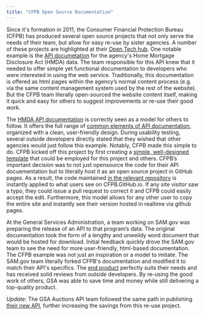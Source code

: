 ```yaml
---
title: "CFPB Open Source Documentation"
---
```


Since it's formation in 2011, the Consumer Financial Protection Bureau (CFPB) has produced several open source projects that not only serve the needs of their team, but allow for easy re-use by sister agencies.  A number of these projects are highlighted at their [Open Tech hub](http://cfpb.github.io/).  One notable example is the [API documetation](http://cfpb.github.io/api/hmda/) for the agency's Home Mortgage Disclosure Act (HMDA) data.  The team responsible for this API knew that it needed to offer simple yet functional documentation to developers who were interested in using the web service.  Traditionally, this documentation is offered as html pages within the agency’s normal content process (e.g. via the same content management system used by the rest of the website).  But the CFPB team literally open-sourced the website content itself, making it quick and easy for others to suggest improvements or re-use their good work.  

The [HMDA API documentation](http://cfpb.github.io/api/hmda/) is correctly seen as a model for others to follow.  It offers the full range of [common elements of API documentation](http://18f.github.io/API-All-the-X/pages/api_release_kit), organized with a clean, user-friendly design.  During usability testing, several outside developers directly stated that they wished that other agencies would just follow this example.  Notably, CFPB made this simple to do.  CFPB kicked off this project by first creating a [simple, well-designed template](http://cfpb.github.io/DOCter/index.html) that could be employed for this project and others.  CFPB’s important decision was to not just opensource the code for their API docuementation but to literally host it as an open source project in GitHub pages.   As a result, the code maintained [in the relevant repository](http://github.com/cfpb/api) is instantly applied to what users see on CFPB.GitHub.io.  If any site visitor saw a typo, they could issue a pull request to correct it and CFPB could easily accept the edit.  Furthermore, this model allows for any other user to copy the entire site and instantly see their version hosted in realtime via github pages.  

At the General Services Administration, a team working on SAM.gov was preparing the release of an API to that program’s data.  The original documentation took the form of a lengthy and unweildy word document that would be hosted for download.  Initial feedback quickly drove the SAM.gov team to see the need for more user-friendly, html-based documentation.  The CFPB example was not just an inspiration or a model to imitate.  The SAM.gov team literally forked CFPB's documentation and modified it to match their API's specifics.  The [end product](http://gsa.github.io/sam_api/sam/) perfectly suits their needs and has received solid reviews from outside developers.  By re-using the good work of others, GSA was able to save time and money while still delivering a top-quality product.  

*Update:* The GSA Auctions API team followed the same path in publishing [their new API](http://gsa.github.io/auctions_api/), further increasing the savings from this re-use project.  
